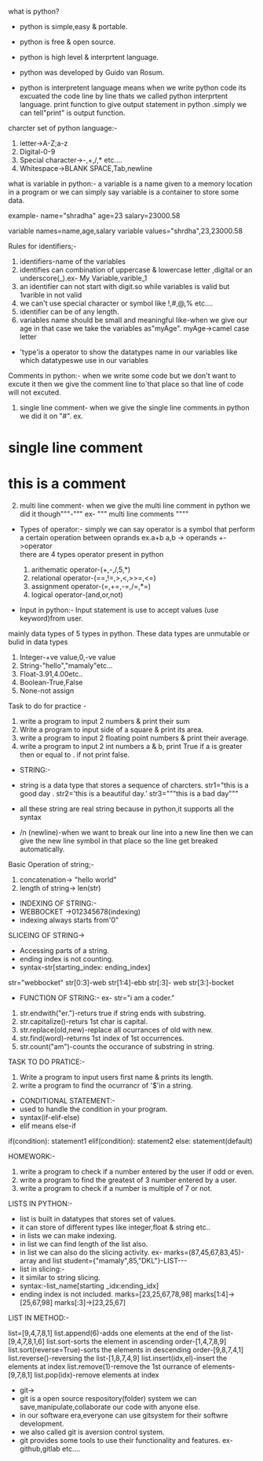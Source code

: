 what is python?
- python is simple,easy & portable.
- python is free & open source.
- python is high level & interprtent language.
- python was developed by Guido van Rosum.


- python is interpretent language means when we write python code its excuated the code line by line thats we called python interprtent language.
print function to give output statement in python .simply we can tell"print" is output function.


charcter set of python language:-
1. letter->A-Z;a-z
2. Digital-0-9
3. Special character->-,+,/,* etc....
4. Whitespace->BLANK SPACE,Tab,newline


what is variable in python:- a variable is a name given to a memory location in a program or we can simply say variable is a container to store some data.

example-
name="shradha"
age=23
salary=23000.58

variable names=name,age,salary
variable values="shrdha",23,23000.58



Rules for identifiers;-
1. identifiers-name of the variables
2. identifies can combination of uppercase & lowercase letter ,digital or an underscore(_).ex- My Variable,varible_1
3. an identifier can not start with digit.so while variables is valid but 1varible in not valid
4. we can't use special character or symbol like !,#,@,% etc....
5. identifier can be of any length.
6. variables name should be small and meaningful like-when we give our age in that case we take the variables as"myAge".
myAge->camel case letter

- 'type'is a operator to show the datatypes name in our variables like which datatypeswe use in our variables


Comments in python:-
when we write some code but we don't want to excute it then we give the comment line to`that place so that line of code will not excuted.
1. single line comment-
when we give the single line comments.in python we did it on "#".
ex.
# single line comment
# this is a comment 
2. multi line comment-
when we give the multi line comment in python we did it though"""-"""
ex-
"""
    multi line 
    comments
    """"

- Types of operator:-
    simply we can say operator is a symbol that perform a certain operation between oprands
    ex.a+b
   a,b -> operands
    +->operator  
    there are 4 types operator present in python
    1. arithematic operator-(+,-,/,5,*)
    2. relational operator-(==,!=,>,<,>>=,<=)
    3. assignment operator-(=,+=,-=,/=,*=)
    4. logical operator-(and,or,not)


- Input in python:-
Input statement is use to accept values (use keyword)from user.

mainly data types of 5 types in python.
These data types are unmutable or bulid in data types 
1. Integer-+ve value,0,-ve value
2. String-"hello","mamaly"etc...
3. Float-3.91,4.00etc..
4. Boolean-True,False
5. None-not assign


Task to do for practice - 
1. write a program to input 2 numbers & print their sum
2. Write a program to input side of a square & print its area.
3. write a program to input 2 floating point numbers & print their average.
4. write a program to input 2 int numbers a & b, print True if a is greater then or equal to . if not print false.

- STRING:-
- string is a data type that stores a sequence of charcters.
str1="this is a good day .
str2='this is a beautiful day.'
str3="""this is a bad day"""
- all these string are real string because in python,it supports all the syntax


- /n (newline)-when we want to break our line into a new line then we can give the new line symbol in that place so the line get breaked automatically.

Basic Operation of string;-
1. concatenation->
"hello world"
2. length of string->
len(str)

- INDEXING OF STRING:-
- WEBBOCKET ->012345678(indexing)
- indexing always starts from'0"

SLICEING OF STRING->
- Accessing parts of a string.
- ending index is not counting.
- syntax-str[starting_index: ending_index]

str="webbocket"
str[0:3]-web
str[1:4]-ebb
str[:3]- web
str[3:]-bocket

- FUNCTION OF STRING:-
ex-
str="i am a coder."
1. str.endwith("er.")-returs true if string ends with substring.
2. str.capitalize()-returs 1st char is capital.
3. str.replace(old,new)-replace all ocurrances of old with new.
4. str.find(word)-returns 1st index of 1st occurrences.
5. str.count("am")-counts the occurance of substring in string. 


TASK TO DO PRATICE:-
1. Write a program to input users first name & prints its length.
2. write a program to find the ocurrancr of '$'in a string.

- CONDITIONAL STATEMENT:-
- used to handle the condition in your program.
- syntax(if-elif-else)
- elif means else-if

if(condition):
   statement1
elif(condition):
    statement2
 else:
    statement(default)


HOMEWORK:-
1. write a program to check if a number entered by the user if odd or even.
2. write a program to find the greatest of 3 number entered by a user.
3. write a program to check if a number is multiple of 7 or not.


LISTS IN PYTHON:-
- list is built in datatypes that stores set of values.
- it can store of different types like integer,float & string etc..
- in lists we can make indexing.
- in list we can find length of the list also.
- in list we can also do the slicing activity.
ex-
marks=(87,45,67,83,45)-array and list
student={"mamaly",85,"DKL"}-LIST---
- list in slicing:-
- it similar to string slicing.
- syntax:-list_name[starting _idx:ending_idx]
- ending index is not included.
marks=[23,25,67,78,98]
marks[1:4]->[25,67,98]
marks[:3]->[23,25,67]

LIST IN METHOD:-

list=[9,4,7,8,1]
list.append(6)-adds one elements at the end of the list-[9,4,7,8,1,6]
list.sort-sorts the element in ascending order-[1,4,7,8,9]
list.sort(reverse=True)-sorts the elements in descending order-[9,8,7,4,1]
list.reverse()-reversing the list-[1,8,7,4,9]
list.insert(idx,el)-insert the elements at index
list.remove(1)-remove the 1st ourrance of elements-[9,7,8,1]
list.pop(idx)-remove elements at index


- git->
- git is a open source respository(folder) system we can save,manipulate,collaborate our code with anyone else.
- in our software era,everyone can use gitsystem for their softwre development.
- we also called git is aversion control system.
- git provides some tools to use their functionality and features.
  ex-github,gitlab etc....

































































































